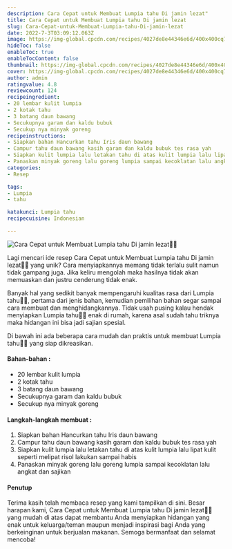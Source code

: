 ```yaml
---
description: Cara Cepat untuk Membuat Lumpia tahu Di jamin lezat"
title: Cara Cepat untuk Membuat Lumpia tahu Di jamin lezat
slug: Cara-Cepat-untuk-Membuat-Lumpia-tahu-Di-jamin-lezat
date: 2022-7-3T03:09:12.063Z
image: https://img-global.cpcdn.com/recipes/4027de8e44346e6d/400x400cq70/photo.jpg
hideToc: false
enableToc: true
enableTocContent: false
thumbnail: https://img-global.cpcdn.com/recipes/4027de8e44346e6d/400x400cq70/photo.jpg
cover: https://img-global.cpcdn.com/recipes/4027de8e44346e6d/400x400cq70/photo.jpg
author: admin
ratingvalue: 4.8
reviewcount: 124
recipeingredient:
- 20 lembar kulit lumpia
- 2 kotak tahu
- 3 batang daun bawang
- Secukupnya garam dan kaldu bubuk
- Secukup nya minyak goreng
recipeinstructions:
- Siapkan bahan Hancurkan tahu Iris daun bawang
- Campur tahu daun bawang kasih garam dan kaldu bubuk tes rasa yah
- Siapkan kulit lumpia lalu letakan tahu di atas kulit lumpia lalu lipat kulit seperti melipat risol lakukan sampai habis
- Panaskan minyak goreng lalu goreng lumpia sampai kecoklatan lalu angkat dan sajikan
categories:
- Resep

tags:
- Lumpia
- tahu

katakunci: Lumpia tahu
recipecuisine: Indonesian

---
```


![Cara Cepat untuk Membuat Lumpia tahu Di jamin lezat👩‍🍳](https://img-global.cpcdn.com/recipes/4027de8e44346e6d/400x400cq70/photo.jpg)

Lagi mencari ide resep Cara Cepat untuk Membuat Lumpia tahu Di jamin lezat👩‍🍳 yang unik? Cara menyiapkannya memang tidak terlalu sulit namun tidak gampang juga. Jika keliru mengolah maka hasilnya tidak akan memuaskan dan justru cenderung tidak enak.

Banyak hal yang sedikit banyak mempengaruhi kualitas rasa dari Lumpia tahu👩‍🍳, pertama dari jenis bahan, kemudian pemilihan bahan segar sampai cara membuat dan menghidangkannya. Tidak usah pusing kalau hendak menyiapkan Lumpia tahu👩‍🍳 enak di rumah, karena asal sudah tahu triknya maka hidangan ini bisa jadi sajian spesial.

Di bawah ini ada beberapa cara mudah dan praktis untuk membuat Lumpia tahu👩‍🍳 yang siap dikreasikan.

<!--inarticleads1-->

#### Bahan-bahan :

- 20 lembar kulit lumpia
- 2 kotak tahu
- 3 batang daun bawang
- Secukupnya garam dan kaldu bubuk
- Secukup nya minyak goreng

<!--inarticleads2-->

#### Langkah-langkah membuat :

1. Siapkan bahan Hancurkan tahu Iris daun bawang
1. Campur tahu daun bawang kasih garam dan kaldu bubuk tes rasa yah
1. Siapkan kulit lumpia lalu letakan tahu di atas kulit lumpia lalu lipat kulit seperti melipat risol lakukan sampai habis
1. Panaskan minyak goreng lalu goreng lumpia sampai kecoklatan lalu angkat dan sajikan

#### Penutup

Terima kasih telah membaca resep yang kami tampilkan di sini. Besar harapan kami, Cara Cepat untuk Membuat Lumpia tahu Di jamin lezat👩‍🍳 yang mudah di atas dapat membantu Anda menyiapkan hidangan yang enak untuk keluarga/teman maupun menjadi inspirasi bagi Anda yang berkeinginan untuk berjualan makanan. Semoga bermanfaat dan selamat mencoba!